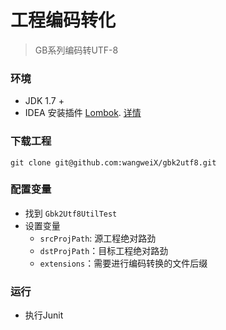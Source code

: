 工程编码转化
===

> GB系列编码转UTF-8

### 环境
- JDK 1.7 +
- IDEA 安装插件 [Lombok](https://projectlombok.org/). [详情](https://wangwei.one/posts/917fb1e0.html)

### 下载工程
```$shell
git clone git@github.com:wangweiX/gbk2utf8.git
```

### 配置变量
- 找到 `Gbk2Utf8UtilTest`
- 设置变量 
  - `srcProjPath`: 源工程绝对路劲
  - `dstProjPath`：目标工程绝对路劲
  - `extensions`：需要进行编码转换的文件后缀  
  
### 运行
- 执行Junit